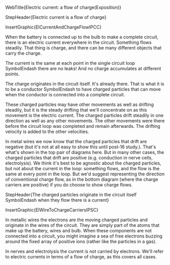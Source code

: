 WebTitle{Electric current: a flow of charge(Exposition)}

StepHeader{Electric current is a flow of charge}

InsertGraphic{ElCurrentAndChargeFlowIPCC}

When the battery is connected up to the bulb to make a complete circuit, there is an electric current everywhere in the circuit. Something flows steadily. That thing is charge, and there can be many different objects that carry the charge.

The current is the same at each point in the single circuit loop SymbolEndash there are no leaks! And no charge accumulates at different points.

The charge originates in the circuit itself. It's already there. That is what it is to be a conductor SymbolEndash to have charged particles that can move when the conductor is connected into a complete circuit.

These charged particles may have other movements as well as drifting steadily, but it is the steady drifting that we'll concentrate on as this movement is the electric current. The charged particles drift steadily in one direction as well as any other movements. The other movements were there before the circuit loop was completed and remain afterwards. The drifting velocity is added to the other velocities.

In metal wires we now know that the charged particles that drift are negative (but it's not at all easy to show this until post-16 study.). That's what's shown in the top pair of diagrams here. But in many other cases, the charged particles that drift are positive (e.g. conduction in nerve cells, electrolysis). We think it's best to be agnostic about the charged particles, but not about the current in the loop: something flows, and the flow is the same at every point in the loop. But we'd suggest representing the direction of conventional charge flow, as in the bottom diagram (where the charge carriers are positive) if you do choose to show charge flows.

StepHeader{The charged particles originate in the circuit itself SymbolEndash when they flow there is a current}

InsertGraphic{ElWireToChargeCarriersIPSC}

In metallic wires the electrons are the moving charged particles and originate in the wires of the circuit. They are simply part of the atoms that make up the battery, wires and bulb. When these components are not connected into a circuit, you might imagine a sea of free electrons buzzing around the fixed array of positive ions (rather like the particles in a gas).

In nerves and electrolysis the current is not carried by electrons. We'll refer to electric currents in terms of a flow of charge, as this covers all cases.
